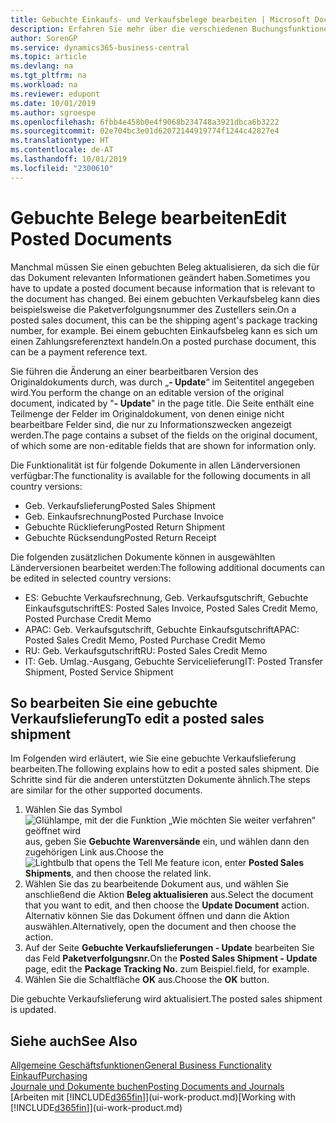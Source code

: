 ```yaml
---
title: Gebuchte Einkaufs- und Verkaufsbelege bearbeiten | Microsoft Docs
description: Erfahren Sie mehr über die verschiedenen Buchungsfunktionen zum Buchen von Einkaufsbelegen und wie Sie gebuchte Belege aktualisieren können.
author: SorenGP
ms.service: dynamics365-business-central
ms.topic: article
ms.devlang: na
ms.tgt_pltfrm: na
ms.workload: na
ms.reviewer: edupont
ms.date: 10/01/2019
ms.author: sgroespe
ms.openlocfilehash: 6fbb4e458b0e4f9068b234748a3921dbca6b3222
ms.sourcegitcommit: 02e704bc3e01d62072144919774f1244c42827e4
ms.translationtype: HT
ms.contentlocale: de-AT
ms.lasthandoff: 10/01/2019
ms.locfileid: "2300610"
---
```

# <a name="edit-posted-documents"></a><span data-ttu-id="2f30f-103">Gebuchte Belege bearbeiten</span><span class="sxs-lookup"><span data-stu-id="2f30f-103">Edit Posted Documents</span></span>
<span data-ttu-id="2f30f-104">Manchmal müssen Sie einen gebuchten Beleg aktualisieren, da sich die für das Dokument relevanten Informationen geändert haben.</span><span class="sxs-lookup"><span data-stu-id="2f30f-104">Sometimes you have to update a posted document because information that is relevant to the document has changed.</span></span> <span data-ttu-id="2f30f-105">Bei einem gebuchten Verkaufsbeleg kann dies beispielsweise die Paketverfolgungsnummer des Zustellers sein.</span><span class="sxs-lookup"><span data-stu-id="2f30f-105">On a posted sales document, this can be the shipping agent's package tracking number, for example.</span></span> <span data-ttu-id="2f30f-106">Bei einem gebuchten Einkaufsbeleg kann es sich um einen Zahlungsreferenztext handeln.</span><span class="sxs-lookup"><span data-stu-id="2f30f-106">On a posted purchase document, this can be a payment reference text.</span></span>

<span data-ttu-id="2f30f-107">Sie führen die Änderung an einer bearbeitbaren Version des Originaldokuments durch, was durch „**- Update**“ im Seitentitel angegeben wird.</span><span class="sxs-lookup"><span data-stu-id="2f30f-107">You perform the change on an editable version of the original document, indicated by "**- Update**" in the page title.</span></span> <span data-ttu-id="2f30f-108">Die Seite enthält eine Teilmenge der Felder im Originaldokument, von denen einige nicht bearbeitbare Felder sind, die nur zu Informationszwecken angezeigt werden.</span><span class="sxs-lookup"><span data-stu-id="2f30f-108">The page contains a subset of the fields on the original document, of which some are non-editable fields that are shown for information only.</span></span>

<span data-ttu-id="2f30f-109">Die Funktionalität ist für folgende Dokumente in allen Länderversionen verfügbar:</span><span class="sxs-lookup"><span data-stu-id="2f30f-109">The functionality is available for the following documents in all country versions:</span></span>
- <span data-ttu-id="2f30f-110">Geb. Verkaufslieferung</span><span class="sxs-lookup"><span data-stu-id="2f30f-110">Posted Sales Shipment</span></span>
- <span data-ttu-id="2f30f-111">Geb. Einkaufsrechnung</span><span class="sxs-lookup"><span data-stu-id="2f30f-111">Posted Purchase Invoice</span></span>
- <span data-ttu-id="2f30f-112">Gebuchte Rücklieferung</span><span class="sxs-lookup"><span data-stu-id="2f30f-112">Posted Return Shipment</span></span>
- <span data-ttu-id="2f30f-113">Gebuchte Rücksendung</span><span class="sxs-lookup"><span data-stu-id="2f30f-113">Posted Return Receipt</span></span>

<span data-ttu-id="2f30f-114">Die folgenden zusätzlichen Dokumente können in ausgewählten Länderversionen bearbeitet werden:</span><span class="sxs-lookup"><span data-stu-id="2f30f-114">The following additional documents can be edited in selected country versions:</span></span>
- <span data-ttu-id="2f30f-115">ES: Gebuchte Verkaufsrechnung, Geb. Verkaufsgutschrift, Gebuchte Einkaufsgutschrift</span><span class="sxs-lookup"><span data-stu-id="2f30f-115">ES: Posted Sales Invoice, Posted Sales Credit Memo, Posted Purchase Credit Memo</span></span>
- <span data-ttu-id="2f30f-116">APAC: Geb. Verkaufsgutschrift, Gebuchte Einkaufsgutschrift</span><span class="sxs-lookup"><span data-stu-id="2f30f-116">APAC: Posted Sales Credit Memo, Posted Purchase Credit Memo</span></span>
- <span data-ttu-id="2f30f-117">RU: Geb. Verkaufsgutschrift</span><span class="sxs-lookup"><span data-stu-id="2f30f-117">RU: Posted Sales Credit Memo</span></span>
- <span data-ttu-id="2f30f-118">IT: Geb. Umlag.-Ausgang, Gebuchte Servicelieferung</span><span class="sxs-lookup"><span data-stu-id="2f30f-118">IT: Posted Transfer Shipment, Posted Service Shipment</span></span>

## <a name="to-edit-a-posted-sales-shipment"></a><span data-ttu-id="2f30f-119">So bearbeiten Sie eine gebuchte Verkaufslieferung</span><span class="sxs-lookup"><span data-stu-id="2f30f-119">To edit a posted sales shipment</span></span>
<span data-ttu-id="2f30f-120">Im Folgenden wird erläutert, wie Sie eine gebuchte Verkaufslieferung bearbeiten.</span><span class="sxs-lookup"><span data-stu-id="2f30f-120">The following explains how to edit a posted sales shipment.</span></span> <span data-ttu-id="2f30f-121">Die Schritte sind für die anderen unterstützten Dokumente ähnlich.</span><span class="sxs-lookup"><span data-stu-id="2f30f-121">The steps are similar for the other supported documents.</span></span>

1. <span data-ttu-id="2f30f-122">Wählen Sie das Symbol ![Glühlampe, mit der die Funktion „Wie möchten Sie weiter verfahren“ geöffnet wird](media/ui-search/search_small.png "Wie möchten Sie weiter verfahren?") aus, geben Sie **Gebuchte Warenversände** ein, und wählen dann den zugehörigen Link aus.</span><span class="sxs-lookup"><span data-stu-id="2f30f-122">Choose the ![Lightbulb that opens the Tell Me feature](media/ui-search/search_small.png "Tell me what you want to do") icon, enter **Posted Sales Shipments**, and then choose the related link.</span></span>
2. <span data-ttu-id="2f30f-123">Wählen Sie das zu bearbeitende Dokument aus, und wählen Sie anschließend die Aktion **Beleg aktualisieren** aus.</span><span class="sxs-lookup"><span data-stu-id="2f30f-123">Select the document that you want to edit, and then choose the **Update Document** action.</span></span> <span data-ttu-id="2f30f-124">Alternativ können Sie das Dokument öffnen und dann die Aktion auswählen.</span><span class="sxs-lookup"><span data-stu-id="2f30f-124">Alternatively, open the document and then choose the action.</span></span>
3. <span data-ttu-id="2f30f-125">Auf der Seite **Gebuchte Verkaufslieferungen - Update** bearbeiten Sie das Feld **Paketverfolgungsnr.**</span><span class="sxs-lookup"><span data-stu-id="2f30f-125">On the **Posted Sales Shipment - Update** page, edit the **Package Tracking No.**</span></span> <span data-ttu-id="2f30f-126">zum Beispiel.</span><span class="sxs-lookup"><span data-stu-id="2f30f-126">field, for example.</span></span>
4. <span data-ttu-id="2f30f-127">Wählen Sie die Schaltfläche **OK** aus.</span><span class="sxs-lookup"><span data-stu-id="2f30f-127">Choose the **OK** button.</span></span>

<span data-ttu-id="2f30f-128">Die gebuchte Verkaufslieferung wird aktualisiert.</span><span class="sxs-lookup"><span data-stu-id="2f30f-128">The posted sales shipment is updated.</span></span>

## <a name="see-also"></a><span data-ttu-id="2f30f-129">Siehe auch</span><span class="sxs-lookup"><span data-stu-id="2f30f-129">See Also</span></span>
[<span data-ttu-id="2f30f-130">Allgemeine Geschäftsfunktionen</span><span class="sxs-lookup"><span data-stu-id="2f30f-130">General Business Functionality</span></span>](ui-across-business-areas.md)  
[<span data-ttu-id="2f30f-131">Einkauf</span><span class="sxs-lookup"><span data-stu-id="2f30f-131">Purchasing</span></span>](purchasing-manage-purchasing.md)  
[<span data-ttu-id="2f30f-132">Journale und Dokumente buchen</span><span class="sxs-lookup"><span data-stu-id="2f30f-132">Posting Documents and Journals</span></span>](ui-post-documents-journals.md)  
<span data-ttu-id="2f30f-133">[Arbeiten mit [!INCLUDE[d365fin](includes/d365fin_md.md)]](ui-work-product.md)</span><span class="sxs-lookup"><span data-stu-id="2f30f-133">[Working with [!INCLUDE[d365fin](includes/d365fin_md.md)]](ui-work-product.md)</span></span>
